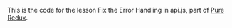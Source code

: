 This is the code for the lesson Fix the Error Handling in api.js, part of [Pure Redux](https://daveceddia.com/pure-redux/).
